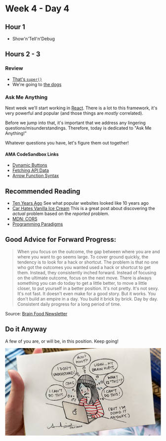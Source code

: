 # Week 4 - Day 4

## Hour 1

* Show'n'Tell'n'Debug

## Hours 2 - 3

### Review

* [That's `super()`](https://codesandbox.io/s/super-dog-edition-29n5c5?file=/src/index.mjs)
* We're going to [the dogs](https://codesandbox.io/s/oop-kennel-m5y74y?file=/src/index.mjs)

### Ask Me Anything

Next week we'll start working in [React](https://react.dev/learn).  There is a lot to this framework, it's very powerful and popular (and those things are _mostly_ correlated).

Before we jump into that, it's important that we address any lingering questions/misunderstandings. Therefore, today is dedicated to "Ask Me Anything!"

Whatever questions you have, let's figure them out together!

#### AMA CodeSandbox Links

* [Dynamic Buttons](https://codesandbox.io/s/dynamic-buttons-wtq6gl)
* [Fetching API Data](https://codesandbox.io/s/fetching-api-data-htwlxf)
* [Arrow Function Syntax](https://codesandbox.io/s/arrow-functions-vs-normal-jscwm2)

## Recommended Reading

* [Ten Years Ago](https://neal.fun/ten-years-ago/)
  See what popular websites looked like 10 years ago
* [Car Hates Vanilla Ice Cream](https://www.cs.cmu.edu/~wkw/humour/carproblems.txt)
  This is a great post about discovering the _actual_ problem based on the _reported_ problem.
* [MDN: CORS](https://developer.mozilla.org/en-US/docs/Web/HTTP/CORS)
* [Programming Paradigms](https://www.freecodecamp.org/news/an-introduction-to-programming-paradigms/)

## Good Advice for Forward Progress:

> When you focus on the outcome, the gap between where you are and where you want to go seems large. To cover ground quickly, the tendency is to look for a hack or shortcut.
> The problem is that no one who got the outcomes you wanted used a hack or shortcut to get them. Instead, they consistently inched forward.
> Instead of focusing on the ultimate outcome, focus on the next move. There is always something you can do today to get a little better, to move a little closer, to put yourself in a better position. It's not pretty. It's not sexy. It's not fast. It doesn't even make for a good story. But it works.
> You don't build an empire in a day. You build it brick by brick. Day by day.
> Consistent daily progress for a long period of time.

Source: [Brain Food Newsletter](https://fs.blog/newsletter/)

## Do it Anyway

A few of you are, or will be, in this position. Keep going!

![Do it Anyway](./img/do_it_anyway.jpg)
